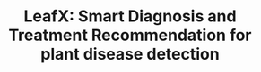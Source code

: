 <div align="center">
    <h1>LeafX: Smart Diagnosis and Treatment Recommendation for plant disease detection </h1>
</div>
